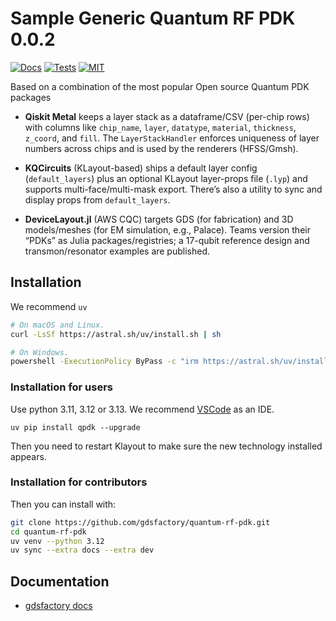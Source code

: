 # Sample Generic Quantum RF PDK 0.0.2

[![Docs](https://github.com/gdsfactory/quantum-rf-pdk/actions/workflows/pages.yml/badge.svg)](https://gdsfactory.github.io/quantum-rf-pdk/)
[![Tests](https://github.com/gdsfactory/quantum-rf-pdk/actions/workflows/test_code.yml/badge.svg)](https://github.com/gdsfactory/quantum-rf-pdk/actions/workflows/test_code.yml)
[![MIT](https://img.shields.io/github/license/gdsfactory/quantum-rf-pdk)](https://choosealicense.com/licenses/mit/)


Based on a combination of the most popular Open source Quantum PDK packages

- **Qiskit Metal** keeps a layer stack as a dataframe/CSV (per-chip rows) with columns like `chip_name`, `layer`, `datatype`, `material`, `thickness`, `z_coord`, and `fill`. The `LayerStackHandler` enforces uniqueness of layer numbers across chips and is used by the renderers (HFSS/Gmsh).

- **KQCircuits** (KLayout-based) ships a default layer config (`default_layers`) plus an optional KLayout layer-props file (`.lyp`) and supports multi-face/multi-mask export. There’s also a utility to sync and display props from `default_layers`.

- **DeviceLayout.jl** (AWS CQC) targets GDS (for fabrication) and 3D models/meshes (for EM simulation, e.g., Palace). Teams version their “PDKs” as Julia packages/registries; a 17-qubit reference design and transmon/resonator examples are published.

## Installation

We recommend `uv`

```bash
# On macOS and Linux.
curl -LsSf https://astral.sh/uv/install.sh | sh
```

```bash
# On Windows.
powershell -ExecutionPolicy ByPass -c "irm https://astral.sh/uv/install.ps1 | iex"
```

### Installation for users

Use python 3.11, 3.12 or 3.13. We recommend [VSCode](https://code.visualstudio.com/) as an IDE.

```
uv pip install qpdk --upgrade
```

Then you need to restart Klayout to make sure the new technology installed appears.

### Installation for contributors


Then you can install with:

```bash
git clone https://github.com/gdsfactory/quantum-rf-pdk.git
cd quantum-rf-pdk
uv venv --python 3.12
uv sync --extra docs --extra dev
```

## Documentation

- [gdsfactory docs](https://gdsfactory.github.io/gdsfactory/)
